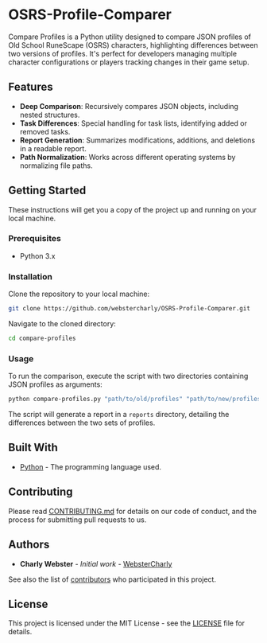 # OSRS-Profile-Comparer
Compare Profiles is a Python utility designed to compare JSON profiles of Old School RuneScape (OSRS) characters, highlighting differences between two versions of profiles. It's perfect for developers managing multiple character configurations or players tracking changes in their game setup.

## Features

- **Deep Comparison**: Recursively compares JSON objects, including nested structures.
- **Task Differences**: Special handling for task lists, identifying added or removed tasks.
- **Report Generation**: Summarizes modifications, additions, and deletions in a readable report.
- **Path Normalization**: Works across different operating systems by normalizing file paths.

## Getting Started

These instructions will get you a copy of the project up and running on your local machine.

### Prerequisites

- Python 3.x

### Installation

Clone the repository to your local machine:

```bash
git clone https://github.com/webstercharly/OSRS-Profile-Comparer.git
```

Navigate to the cloned directory:

```bash
cd compare-profiles
```

### Usage

To run the comparison, execute the script with two directories containing JSON profiles as arguments:

```bash
python compare-profiles.py "path/to/old/profiles" "path/to/new/profiles"
```

The script will generate a report in a `reports` directory, detailing the differences between the two sets of profiles.

## Built With

- [Python](https://www.python.org/) - The programming language used.

## Contributing

Please read [CONTRIBUTING.md](https://github.com/webstercharly/OSRS-Profile-Comparer/CONTRIBUTING.md) for details on our code of conduct, and the process for submitting pull requests to us.


## Authors

- **Charly Webster** - *Initial work* - [WebsterCharly](https://github.com/webstercharly)

See also the list of [contributors](https://github.com/webstercharly/OSRS-Profile-Comparer/contributors) who participated in this project.

## License

This project is licensed under the MIT License - see the [LICENSE](https://github.com/webstercharly/OSRS-Profile-Comparer/blob/main/LICENSE) file for details.
